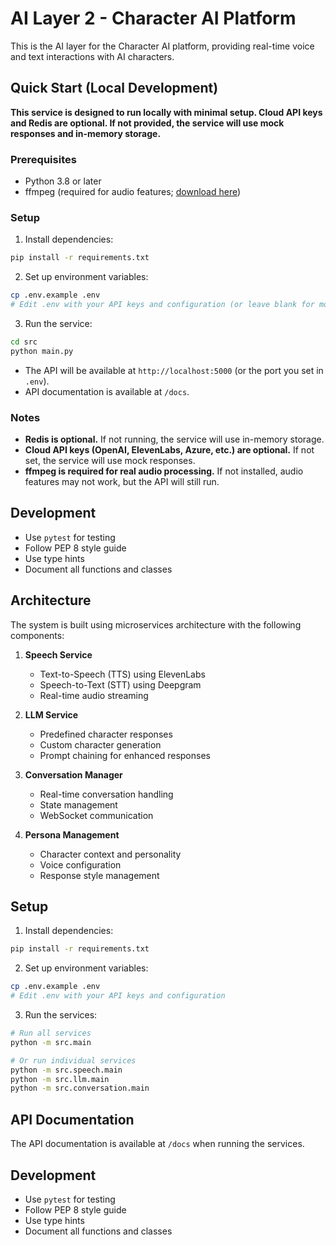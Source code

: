 # AI Layer 2 - Character AI Platform

This is the AI layer for the Character AI platform, providing real-time voice and text interactions with AI characters.

## Quick Start (Local Development)

**This service is designed to run locally with minimal setup. Cloud API keys and Redis are optional. If not provided, the service will use mock responses and in-memory storage.**

### Prerequisites
- Python 3.8 or later
- ffmpeg (required for audio features; [download here](https://ffmpeg.org/download.html))

### Setup

1. Install dependencies:
```bash
pip install -r requirements.txt
```

2. Set up environment variables:
```bash
cp .env.example .env
# Edit .env with your API keys and configuration (or leave blank for mock mode)
```

3. Run the service:
```bash
cd src
python main.py
```

- The API will be available at `http://localhost:5000` (or the port you set in `.env`).
- API documentation is available at `/docs`.

### Notes
- **Redis is optional.** If not running, the service will use in-memory storage.
- **Cloud API keys (OpenAI, ElevenLabs, Azure, etc.) are optional.** If not set, the service will use mock responses.
- **ffmpeg is required for real audio processing.** If not installed, audio features may not work, but the API will still run.

## Development
- Use `pytest` for testing
- Follow PEP 8 style guide
- Use type hints
- Document all functions and classes

## Architecture

The system is built using microservices architecture with the following components:

1. **Speech Service**
   - Text-to-Speech (TTS) using ElevenLabs
   - Speech-to-Text (STT) using Deepgram
   - Real-time audio streaming

2. **LLM Service**
   - Predefined character responses
   - Custom character generation
   - Prompt chaining for enhanced responses

3. **Conversation Manager**
   - Real-time conversation handling
   - State management
   - WebSocket communication

4. **Persona Management**
   - Character context and personality
   - Voice configuration
   - Response style management

## Setup

1. Install dependencies:
```bash
pip install -r requirements.txt
```

2. Set up environment variables:
```bash
cp .env.example .env
# Edit .env with your API keys and configuration
```

3. Run the services:
```bash
# Run all services
python -m src.main

# Or run individual services
python -m src.speech.main
python -m src.llm.main
python -m src.conversation.main
```

## API Documentation

The API documentation is available at `/docs` when running the services.

## Development

- Use `pytest` for testing
- Follow PEP 8 style guide
- Use type hints
- Document all functions and classes 